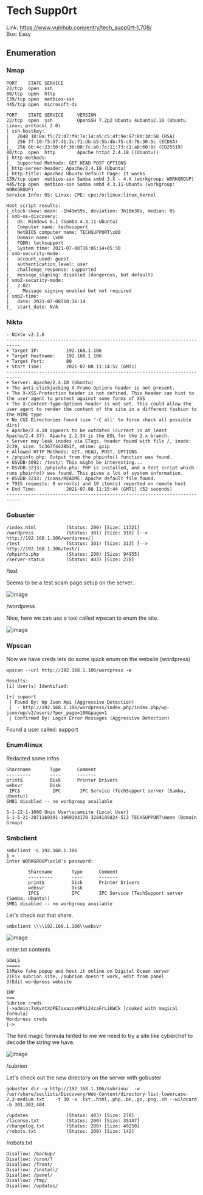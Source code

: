 # Tech Supp0rt
Link: https://www.vulnhub.com/entry/tech_supp0rt-1,708/  
Box: Easy

## Enumeration
### Nmap 

```
PORT    STATE SERVICE
22/tcp  open  ssh
80/tcp  open  http
139/tcp open  netbios-ssn
445/tcp open  microsoft-ds
```
```
PORT    STATE SERVICE     VERSION
22/tcp  open  ssh         OpenSSH 7.2p2 Ubuntu 4ubuntu2.10 (Ubuntu Linux; protocol 2.0)
| ssh-hostkey: 
|   2048 10:8a:f5:72:d7:f9:7e:14:a5:c5:4f:9e:97:8b:3d:58 (RSA)
|   256 7f:10:f5:57:41:3c:71:db:b5:5b:db:75:c9:76:30:5c (ECDSA)
|_  256 6b:4c:23:50:6f:36:00:7c:a6:7c:11:73:c1:a8:60:0c (ED25519)
80/tcp  open  http        Apache httpd 2.4.18 ((Ubuntu))
| http-methods: 
|_  Supported Methods: GET HEAD POST OPTIONS
|_http-server-header: Apache/2.4.18 (Ubuntu)
|_http-title: Apache2 Ubuntu Default Page: It works
139/tcp open  netbios-ssn Samba smbd 3.X - 4.X (workgroup: WORKGROUP)
445/tcp open  netbios-ssn Samba smbd 4.3.11-Ubuntu (workgroup: WORKGROUP)
Service Info: OS: Linux; CPE: cpe:/o:linux:linux_kernel

Host script results:
|_clock-skew: mean: -1h49m59s, deviation: 3h10m30s, median: 0s
| smb-os-discovery: 
|   OS: Windows 6.1 (Samba 4.3.11-Ubuntu)
|   Computer name: techsupport
|   NetBIOS computer name: TECHSUPPORT\x00
|   Domain name: \x00
|   FQDN: techsupport
|_  System time: 2021-07-08T16:06:14+05:30
| smb-security-mode: 
|   account_used: guest
|   authentication_level: user
|   challenge_response: supported
|_  message_signing: disabled (dangerous, but default)
| smb2-security-mode: 
|   2.02: 
|_    Message signing enabled but not required
| smb2-time: 
|   date: 2021-07-08T10:36:14
|_  start_date: N/A
```

### Nikto 

```
- Nikto v2.1.6
---------------------------------------------------------------------------
+ Target IP:          192.168.1.106
+ Target Hostname:    192.168.1.106
+ Target Port:        80
+ Start Time:         2021-07-08 11:14:52 (GMT1)
---------------------------------------------------------------------------
+ Server: Apache/2.4.18 (Ubuntu)
+ The anti-clickjacking X-Frame-Options header is not present.
+ The X-XSS-Protection header is not defined. This header can hint to the user agent to protect against some forms of XSS
+ The X-Content-Type-Options header is not set. This could allow the user agent to render the content of the site in a different fashion to the MIME type
+ No CGI Directories found (use '-C all' to force check all possible dirs)
+ Apache/2.4.18 appears to be outdated (current is at least Apache/2.4.37). Apache 2.2.34 is the EOL for the 2.x branch.
+ Server may leak inodes via ETags, header found with file /, inode: 2c39, size: 5c367f4428b1f, mtime: gzip
+ Allowed HTTP Methods: GET, HEAD, POST, OPTIONS 
+ /phpinfo.php: Output from the phpinfo() function was found.
+ OSVDB-3092: /test/: This might be interesting...
+ OSVDB-3233: /phpinfo.php: PHP is installed, and a test script which runs phpinfo() was found. This gives a lot of system information.
+ OSVDB-3233: /icons/README: Apache default file found.
+ 7915 requests: 0 error(s) and 10 item(s) reported on remote host
+ End Time:           2021-07-08 11:15:44 (GMT1) (52 seconds)
---------------------------------------------------------------------------
```

### Gobuster

```
/index.html           (Status: 200) [Size: 11321]
/wordpress            (Status: 301) [Size: 318] [--> http://192.168.1.106/wordpress/]
/test                 (Status: 301) [Size: 313] [--> http://192.168.1.106/test/]     
/phpinfo.php          (Status: 200) [Size: 94955]                                    
/server-status        (Status: 403) [Size: 278]
```

/test

Seems to be a test scam page setup on the server..

![image](https://user-images.githubusercontent.com/5285547/124911794-13f10700-dfe5-11eb-9157-13216ec30cdc.png)


/wordpress

Nice, here we can use a tool called wpscan to enum the site.

![image](https://user-images.githubusercontent.com/5285547/124911852-24a17d00-dfe5-11eb-863c-be98046b362e.png)

### Wpscan

Now we have creds lets do some quick enum on the website (wordpress)

```
wpscan --url http://192.168.1.106/wordpress -e

Results:
[i] User(s) Identified:

[+] support
 | Found By: Wp Json Api (Aggressive Detection)
 |  - http://192.168.1.106/wordpress/index.php/index.php/wp-json/wp/v2/users/?per_page=100&page=1
 | Confirmed By: Login Error Messages (Aggressive Detection)
```

Found a user called: support

### Enum4linux

Redacted some infos
```
Sharename       Type      Comment
---------       ----      -------
print$          Disk      Printer Drivers
websvr          Disk      
 IPC$            IPC       IPC Service (TechSupport server (Samba, Ubuntu))
SMB1 disabled -- no workgroup available

S-1-22-1-1000 Unix User\scamsite (Local User)
S-1-5-21-2071169391-1069193170-3284189824-513 TECHSUPPORT\None (Domain Group)
```

### Smbclient

```
smbclient -L 192.168.1.106                                                                                1 ⨯
Enter WORKGROUP\ac1d's password: 

        Sharename       Type      Comment
        ---------       ----      -------
        print$          Disk      Printer Drivers
        websvr          Disk      
        IPC$            IPC       IPC Service (TechSupport server (Samba, Ubuntu))
SMB1 disabled -- no workgroup available
```

Let's check out that share.

```
smbclient \\\\192.168.1.106\\websvr
```

![image](https://user-images.githubusercontent.com/5285547/124909104-f9695e80-dfe1-11eb-890e-b42198883a53.png)

enter.txt contents
```
GOALS
=====
1)Make fake popup and host it online on Digital Ocean server
2)Fix subrion site, /subrion doesn't work, edit from panel
3)Edit wordpress website

IMP
===
Subrion creds
|->admin:7sKvntXdPEJaxazce9PXi24zaFrLiKWCk [cooked with magical formula]
Wordpress creds
|->
```

The hint magic formula hinted to me we need to try a site like cyberchef to decode the string we have.

![image](https://user-images.githubusercontent.com/5285547/124909661-a512ae80-dfe2-11eb-86a2-2f47226c38ea.png)


/subrion

Let's check out the new directory on the server with gobuster

```
gobuster dir -u http://192.168.1.106/subrion/  -w  /usr/share/seclists/Discovery/Web-Content/directory-list-lowercase-2.3-medium.txt    -t 30 -x .txt,.html,.php,.bk,.gz,.png,.sh --wildcard -b 301,302,404

/updates              (Status: 403) [Size: 278]
/license.txt          (Status: 200) [Size: 35147]
/changelog.txt        (Status: 200) [Size: 49250]
/robots.txt           (Status: 200) [Size: 142]  
```

/robots.txt

```
Disallow: /backup/
Disallow: /cron/?
Disallow: /front/
Disallow: /install/
Disallow: /panel/
Disallow: /tmp/
Disallow: /updates/
```







